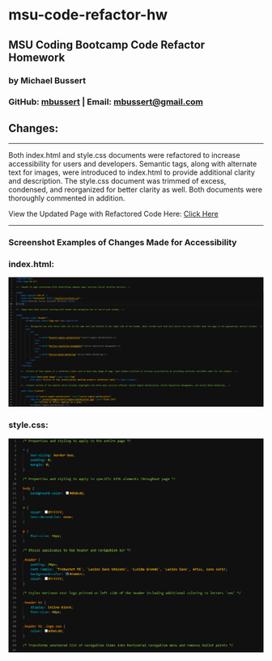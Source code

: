 # msu-code-refactor-hw
## MSU Coding Bootcamp Code Refactor Homework
### by Michael Bussert
### GitHub: [mbussert](https://github.com/mbussert) | Email: mbussert@gmail.com 

## Changes:
---------------------------------
Both index.html and style.css documents were refactored to increase accessibility for users and developers. Semantic tags, along with alternate text for images, were introduced to index.html to provide additional clarity and description. The style.css document was trimmed of excess, condensed, and reorganized for better clarity as well. Both documents were thoroughly commented in addition.

View the Updated Page with Refactored Code Here: [Click Here](https://mbussert.github.io/msu-code-refactor-hw/Develop/index.html) 

----------------------------------------
### Screenshot Examples of Changes Made for Accessibility

### index.html:
![HTML Modifications](./Assets/homework1.png)
### style.css:
![CSS Modifications](./Assets/homework2.png)
